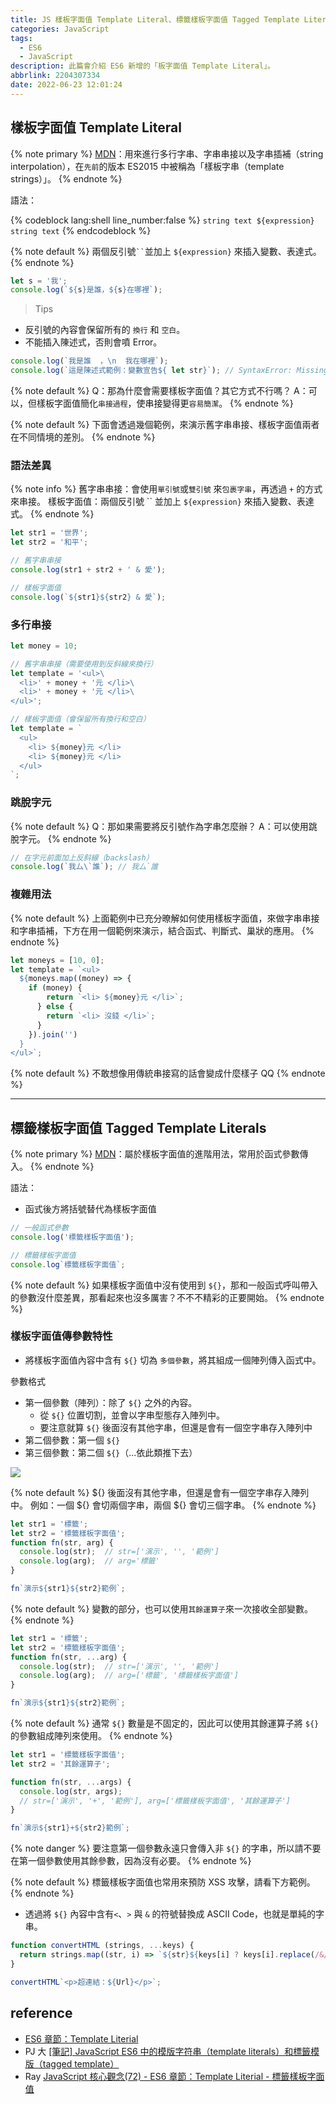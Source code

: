 ```yaml
---
title: JS 樣板字面值 Template Literal、標籤樣板字面值 Tagged Template Literals
categories: JavaScript
tags:
  - ES6
  - JavaScript
description: 此篇會介紹 ES6 新增的「板字面值 Template Literal」。
abbrlink: 2204307334
date: 2022-06-23 12:01:24
---
```


## 樣板字面值 Template Literal

{% note primary %}
[MDN](https://developer.mozilla.org/zh-TW/docs/Web/JavaScript/Reference/Template_literals)：用來進行多行字串、字串串接以及字串插補（string interpolation），在`先前`的版本 ES2015 中被稱為「樣板字串（template strings）」。
{% endnote %}

語法：

{% codeblock lang:shell line_number:false %}
`string text ${expression} string text`
{% endcodeblock %}

{% note default %}
兩個反引號` `` `並加上 `${expression}` 來插入變數、表達式。
{% endnote %}

```js e.g. 樣板自面值
let s = '我';
console.log(`${s}是誰，${s}在哪裡`);
```

> Tips

- 反引號的內容會保留所有的 `換行` 和 `空白`。
- 不能插入陳述式，否則會噴 Error。

```js
console.log(`我是誰  ，\n  我在哪裡`);
console.log(`這是陳述式範例：變數宣告${ let str}`); // SyntaxError: Missing } in template expression
```

{% note default %}
Q：那為什麼會需要樣板字面值？其它方式不行嗎？
A：可以，但樣板字面值簡化`串接過程`，使串接變得更`容易簡潔`。
{% endnote %}

{% note default %}
下面會透過幾個範例，來演示舊字串串接、樣板字面值兩者在不同情境的差別。
{% endnote %}

### 語法差異

{% note info %}
舊字串串接：會使用`單引號`或`雙引號` 來`包裹字串`，再透過 `+` 的方式來串接。
樣板字面值：兩個反引號 `` 並加上 `${expression}` 來插入變數、表達式。
{% endnote %}

```js e.g. 新舊寫法差異
let str1 = '世界';
let str2 = '和平';

// 舊字串串接
console.log(str1 + str2 + ' & 愛');

// 樣板字面值
console.log(`${str1}${str2} & 愛`);
```

### 多行串接

```js e.g. 多行串接
let money = 10;

// 舊字串串接（需要使用到反斜線來換行）
let template = '<ul>\
  <li>' + money + '元 </li>\
  <li>' + money + '元 </li>\
</ul>';

// 樣板字面值（會保留所有換行和空白）
let template = `
  <ul>
    <li> ${money}元 </li>
    <li> ${money}元 </li>
  </ul>
`;
```

### 跳脫字元

{% note default %}
Q：那如果需要將反引號作為字串怎麼辦？
A：可以使用跳脫字元。
{% endnote %}

```js e.g. 跳脫字元
// 在字元前面加上反斜線（backslash）
console.log(`我厶\`誰`); // 我厶`誰
```

### 複雜用法

{% note default %}
上面範例中已充分暸解如何使用樣板字面值，來做字串串接和字串插補，下方在用一個範例來演示，結合函式、判斷式、巢狀的應用。
{% endnote %}

```js e.g. 函式 + 判斷式 + 巢狀
let moneys = [10, 0];
let template = `<ul>
  ${moneys.map((money) => {
    if (money) {
        return `<li> ${money}元 </li>`;
      } else {
        return `<li> 沒錢 </li>`;
      }
    }).join('')
  }
</ul>`;
```

{% note default %}
不敢想像用傳統串接寫的話會變成什麼樣子 QQ
{% endnote %}

---

## 標籤樣板字面值 Tagged Template Literals

{% note primary %}
[MDN](https://developer.mozilla.org/zh-TW/docs/Web/JavaScript/Reference/Template_literals#%E6%A8%99%E7%B1%A4%E6%A8%A3%E6%9D%BF%E5%AD%97%E9%9D%A2%E5%80%BC)：屬於樣板字面值的進階用法，常用於函式參數傳入。
{% endnote %}

語法：

- 函式後方將括號替代為樣板字面值

```js e.g. 簡化了一般函式呼叫的括號
// 一般函式參數
console.log('標籤樣板字面值');

// 標籤樣板字面值
console.log`標籤樣板字面值`;
```

{% note default %}
如果樣板字面值中沒有使用到 `${}`，那和一般函式呼叫帶入的參數沒什麼差異，那看起來也沒多厲害？不不不精彩的正要開始。
{% endnote %}

### 樣板字面值傳參數特性

- 將樣板字面值內容中含有 `${}` 切為 `多個參數`，將其組成一個陣列傳入函式中。

參數格式

- 第一個參數（陣列）：除了 `${}` 之外的內容。
  - 從 `${}` 位置切割，並會以字串型態存入陣列中。
  - 要注意就算 `${}` 後面沒有其他字串，但還是會有一個空字串存入陣列中
- 第二個參數：第一個 `${}`
- 第三個參數：第二個 `${}`（...依此類推下去）

![](https://imgur.com/N24S0H1.jpg)

{% note default %}
${} 後面沒有其他字串，但還是會有一個空字串存入陣列中。
例如：一個 ${} 會切兩個字串，兩個 ${} 會切三個字串。
{% endnote %}

```js e.g. 標籤樣板字面值
let str1 = '標籤';
let str2 = '標籤樣板字面值';
function fn(str, arg) {
  console.log(str);  // str=['演示', '', '範例']
  console.log(arg);  // arg='標籤'
}

fn`演示${str1}${str2}範例`;
```

{% note default %}
變數的部分，也可以使用`其餘運算子`來一次接收全部變數。
{% endnote %}

```js e.g. 其餘運算子接收所有變數
let str1 = '標籤';
let str2 = '標籤樣板字面值';
function fn(str, ...arg) {
  console.log(str);  // str=['演示', '', '範例']
  console.log(arg);  // arg=['標籤', '標籤樣板字面值']
}

fn`演示${str1}${str2}範例`;
```

{% note default %}
通常 `${}` 數量是不固定的，因此可以使用其餘運算子將 `${}` 的參數組成陣列來使用。
{% endnote %}

```js e.g. 標籤樣板字面值 + 其餘運算子
let str1 = '標籤樣板字面值';
let str2 = '其餘運算子';

function fn(str, ...args) {
  console.log(str, args); 
  // str=['演示', '+', '範例'], arg=['標籤樣板字面值', '其餘運算子']
}

fn`演示${str1}+${str2}範例`;
```

{% note danger %}
要注意第一個參數永遠只會傳入非 `${}` 的字串，所以請不要在第一個參數使用其餘參數，因為沒有必要。
{% endnote %}

{% note default %}
標籤樣板字面值也常用來預防 XSS 攻擊，請看下方範例。
{% endnote %}

- 透過將 `${}` 內容中含有`<`、`>` 與 `&` 的符號替換成 ASCII Code，也就是單純的字串。

```js e.g. 預防 XSS 攻擊 https://israynotarray.com/javascript/20211114/136128318/ src
function convertHTML (strings, ...keys) {
  return strings.map((str, i) => `${str}${keys[i] ? keys[i].replace(/&/g, '&amp;').replace(/</g, '&lt;').replace(/>/g, '&gt;'): ''}`).join('');
}

convertHTML`<p>超連結：${Url}</p>`;
```

## reference

- [ES6 章節：Template Literial](https://medium.com/vicky-notes/es6-%E7%AB%A0%E7%AF%80-template-literial-7309b9e3bebb)
- PJ 大 [[筆記] JavaScript ES6 中的模版字符串（template literals）和標籤模版（tagged template）](https://pjchender.blogspot.com/2017/01/javascript-es6-template-literalstagged.html)
- Ray [JavaScript 核心觀念(72) - ES6 章節：Template Literial - 標籤樣板字面值](https://israynotarray.com/javascript/20211114/136128318/)
